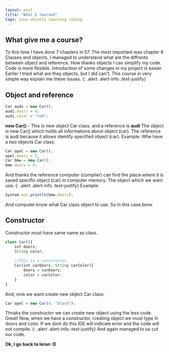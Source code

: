 ```yaml
---
layout: post
title: "What I learned"
tags: java objects learning coding
---
```

## What give me a course?
To this time I have done 7 chapters in 57. 
The most important was chapter 6 Classes and objects. I managed to understand what are the diffrents between object and reference.
How thanks objects I can simplify my code. Code is more flexible. Introduction of some changes in my project is easier. 
Earlier I tried what are they objects, but I did can't. This course in very simple way explain me these issues.
{: .alert .alert-info .text-justify}
## Object and reference
```javascript
Car audi = new Car();
audi.doors = 4;
audi.color = "red";
```
**new Car()** - This is new object Car class.
and a reference is **audi**
The object is new Car() which holds all informations about object (car).
The reference is audi because it allows identify specified object (car).
Example:
Whe have a two objects Car class:

```javascript
Car opel = new Car();
opel.doors = 2;
Car bmw = new Car();
bmw.doors = 4;
```
And thanks the reference computer (compiler) can find the place where it is saved specific object (car) in computer memory. The object which we want use.
{: .alert .alert-info .text-justify}
Example:
```javascript
System.out.println(bmw.doors);
```
And computer know what Car class object to use. So in this case bmw. 

## Constructor
Constructor must have same name as class.
```javascript
class Car(){
	int doors;
	String color;
	
	//This is a constructor
	Car(int carDoors, String carColor){
		doors = carDoors;
		color = carColor;
	}
}
```
And, now we want create new object Car class:
```javascript
Car opel = new Car(4, "black");
```
Thnaks the constructor we can create new object using the less code. Great!
Now, when we have a constructor, creating object we must type in doors and color. If we dont do this IDE will indicate error and the code will not compile.
{: .alert .alert-info .text-justify}
And again managed to us cut our code. 

**Ok, I go back to leran :D**